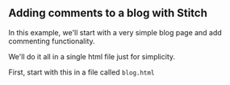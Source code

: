 Adding comments to a blog with Stitch
-------------

In this example, we'll start with a very simple blog page and add commenting functionality.

We'll do it all in a single html file just for simplicity.

First, start with this in a file called `blog.html`


